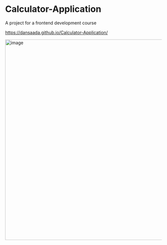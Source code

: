 # Calculator-Application
A project for a frontend development course

https://dansaada.github.io/Calculator-Application/

<img width="647" alt="image" src="https://user-images.githubusercontent.com/112869076/207625685-354b4cd3-72bc-494e-a4cf-2889fc3c5481.png">

